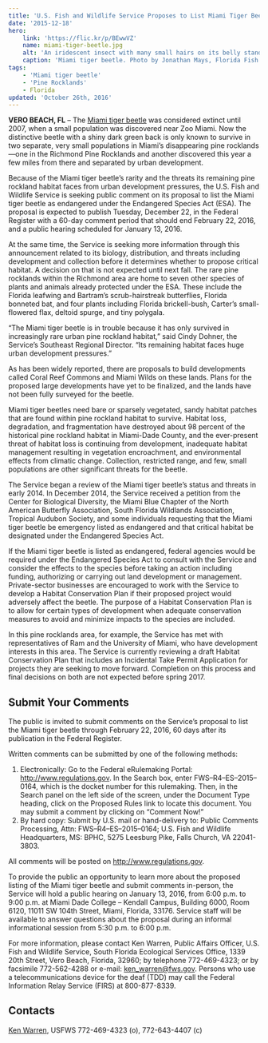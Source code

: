 ```yaml
---
title: 'U.S. Fish and Wildlife Service Proposes to List Miami Tiger Beetle as Endangered'
date: '2015-12-18'
hero:
    link: 'https://flic.kr/p/BEwwVZ'
    name: miami-tiger-beetle.jpg
    alt: 'An iridescent insect with many small hairs on its belly standing on leaf litter and sandy soil'
    caption: 'Miami tiger beetle. Photo by Jonathan Mays, Florida Fish and Wildlife Conservation Commission.'
tags:
    - 'Miami tiger beetle'
    - 'Pine Rocklands'
    - Florida
updated: 'October 26th, 2016'
---
```


**VERO BEACH, FL** – The [Miami tiger beetle](/wildlife/insects/miami-tiger-beetle) was considered extinct until 2007, when a small population was discovered near Zoo Miami.  Now the distinctive beetle with a shiny dark green back is only known to survive in two separate, very small populations in Miami’s disappearing pine rocklands—one in the Richmond Pine Rocklands and another discovered this year a few miles from there and separated by urban development.

Because of the Miami tiger beetle’s rarity and the threats its remaining pine rockland habitat faces from urban development pressures, the U.S. Fish and Wildlife Service is seeking public comment on its proposal to list the Miami tiger beetle as endangered under the Endangered Species Act (ESA).  The proposal is expected to publish Tuesday, December 22, in the Federal Register with a 60-day comment period that should end February 22, 2016, and a public hearing scheduled for January 13, 2016.

At the same time, the Service is seeking more information through this announcement related to its biology, distribution, and threats including development and collection before it determines whether to propose critical habitat.  A decision on that is not expected until next fall.  The rare pine rocklands within the Richmond area are home to seven other species of plants and animals already protected under the ESA.  These include the Florida leafwing and Bartram’s scrub-hairstreak butterflies, Florida bonneted bat, and four plants including Florida brickell-bush, Carter’s small-flowered flax, deltoid spurge, and tiny polygala.

“The Miami tiger beetle is in trouble because it has only survived in increasingly rare urban pine rockland habitat,” said Cindy Dohner, the Service’s Southeast Regional Director.  “Its remaining habitat faces huge urban development pressures.”

As has been widely reported, there are proposals to build developments called Coral Reef Commons and Miami Wilds on these lands.  Plans for the proposed large developments have yet to be finalized, and the lands have not been fully surveyed for the beetle.

Miami tiger beetles need bare or sparsely vegetated, sandy habitat patches that are found within pine rockland habitat to survive.  Habitat loss, degradation, and fragmentation have destroyed about 98 percent of the historical pine rockland habitat in Miami-Dade County, and the ever-present threat of habitat loss is continuing from development, inadequate habitat management resulting in vegetation encroachment, and environmental effects from climatic change.  Collection, restricted range, and few, small populations are other significant threats for the beetle.

The Service began a review of the Miami tiger beetle’s status and threats in early 2014.  In December 2014, the Service received a petition from the Center for Biological Diversity, the Miami Blue Chapter of the North American Butterfly Association, South Florida Wildlands Association, Tropical Audubon Society, and some individuals requesting that the Miami tiger beetle be emergency listed as endangered and that critical habitat be designated under the Endangered Species Act.

If the Miami tiger beetle is listed as endangered, federal agencies would be required under the Endangered Species Act to consult with the Service and consider the effects to the species before taking an action including funding, authorizing or carrying out land development or management.  Private-sector businesses are encouraged to work with the Service to develop a Habitat Conservation Plan if their proposed project would adversely affect the beetle.  The purpose of a Habitat Conservation Plan is to allow for certain types of development when adequate conservation measures to avoid and minimize impacts to the species are included.

In this pine rocklands area, for example, the Service has met with representatives of Ram and the University of Miami, who have development interests in this area.  The Service is currently reviewing a draft Habitat Conservation Plan that includes an Incidental Take Permit Application for projects they are seeking to move forward.  Completion on this process and final decisions on both are not expected before spring 2017.

## Submit Your Comments

The public is invited to submit comments on the Service’s proposal to list the Miami tiger beetle through February 22, 2016, 60 days after its publication in the Federal Register.

Written comments can be submitted by one of the following methods:

1. Electronically:  Go to the Federal eRulemaking Portal: http://www.regulations.gov.  In the Search box, enter FWS–R4–ES–2015–0164, which is the docket number for this rulemaking.  Then, in the Search panel on the left side of the screen, under the Document Type heading, click on the Proposed Rules link to locate this document.  You may submit a comment by clicking on “Comment Now!”
2. By hard copy:  Submit by U.S. mail or hand-delivery to:  Public Comments Processing, Attn:  FWS–R4–ES–2015–0164; U.S. Fish and Wildlife Headquarters, MS: BPHC, 5275 Leesburg Pike, Falls Church, VA 22041-3803.

All comments will be posted on http://www.regulations.gov.

To provide the public an opportunity to learn more about the proposed listing of the Miami tiger beetle and submit comments in-person, the Service will hold a public hearing on January 13, 2016, from 6:00 p.m. to 9:00 p.m. at Miami Dade College – Kendall Campus, Building 6000, Room 6120, 11011 SW 104th Street, Miami, Florida, 33176.  Service staff will be available to answer questions about the proposal during an informal informational session from 5:30 p.m. to 6:00 p.m.

For more information, please contact Ken Warren, Public Affairs Officer, U.S. Fish and Wildlife Service, South Florida Ecological Services Office, 1339 20th Street, Vero Beach, Florida, 32960; by telephone 772-469-4323; or by facsimile 772-562-4288 or e-mail:  ken_warren@fws.gov.  Persons who use a telecommunications device for the deaf (TDD) may call the Federal Information Relay Service (FIRS) at 800-877-8339.

## Contacts

[Ken Warren](mailto:ken_warren@fws.gov), USFWS
772-469-4323 (o), 772-643-4407 (c)
